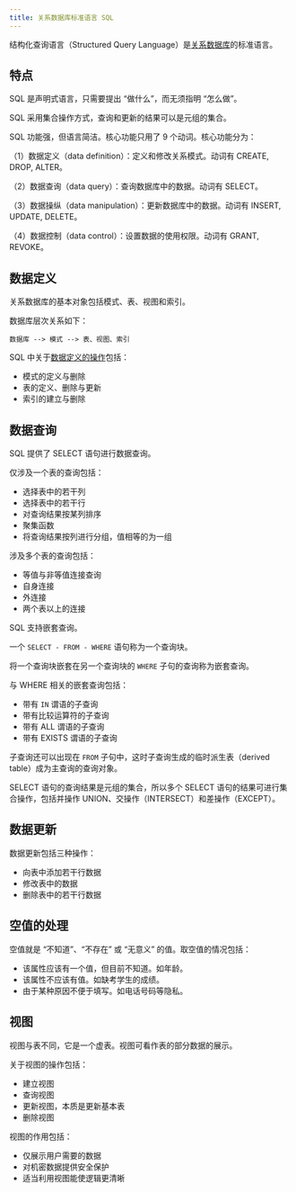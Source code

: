 ```yaml
---
title: 关系数据库标准语言 SQL
---
```


结构化查询语言（Structured Query Language）是[关系数据库](rdbms)的标准语言。

## 特点

SQL 是声明式语言，只需要提出 “做什么”，而无须指明 “怎么做”。

SQL 采用集合操作方式，查询和更新的结果可以是元组的集合。

SQL 功能强，但语言简洁。核心功能只用了 9 个动词。核心功能分为：

（1）数据定义（data definition）：定义和修改关系模式。动词有 CREATE, DROP, ALTER。

（2）数据查询（data query）：查询数据库中的数据。动词有 SELECT。

（3）数据操纵（data manipulation）：更新数据库中的数据。动词有 INSERT, UPDATE, DELETE。

（4）数据控制（data control）：设置数据的使用权限。动词有 GRANT, REVOKE。

## 数据定义

关系数据库的基本对象包括模式、表、视图和索引。

数据库层次关系如下：

```
数据库 --> 模式 --> 表、视图、索引
```

SQL 中关于[数据定义的操作](/db/sql_data_definition)包括：

- 模式的定义与删除
- 表的定义、删除与更新
- 索引的建立与删除

## 数据查询

SQL 提供了 SELECT 语句进行数据查询。

仅涉及一个表的查询包括：

- 选择表中的若干列
- 选择表中的若干行
- 对查询结果按某列排序
- 聚集函数
- 将查询结果按列进行分组，值相等的为一组

涉及多个表的查询包括：

- 等值与非等值连接查询
- 自身连接
- 外连接
- 两个表以上的连接

SQL 支持嵌套查询。

一个 `SELECT - FROM - WHERE` 语句称为一个查询块。

将一个查询块嵌套在另一个查询块的 `WHERE` 子句的查询称为嵌套查询。

与 WHERE 相关的嵌套查询包括：

- 带有 `IN` 谓语的子查询
- 带有比较运算符的子查询
- 带有 ALL 谓语的子查询
- 带有 EXISTS 谓语的子查询

子查询还可以出现在 `FROM` 子句中，这时子查询生成的临时派生表（derived table）成为主查询的查询对象。

SELECT 语句的查询结果是元组的集合，所以多个 SELECT 语句的结果可进行集合操作，包括并操作 UNION、交操作（INTERSECT）和差操作（EXCEPT）。

## 数据更新

数据更新包括三种操作：

- 向表中添加若干行数据
- 修改表中的数据
- 删除表中的若干行数据

## 空值的处理

空值就是 “不知道”、“不存在” 或 “无意义” 的值。取空值的情况包括：

- 该属性应该有一个值，但目前不知道。如年龄。
- 该属性不应该有值。如缺考学生的成绩。
- 由于某种原因不便于填写。如电话号码等隐私。

## 视图

视图与表不同，它是一个虚表。视图可看作表的部分数据的展示。

关于视图的操作包括：

- 建立视图
- 查询视图
- 更新视图，本质是更新基本表
- 删除视图

视图的作用包括：

- 仅展示用户需要的数据
- 对机密数据提供安全保护
- 适当利用视图能使逻辑更清晰